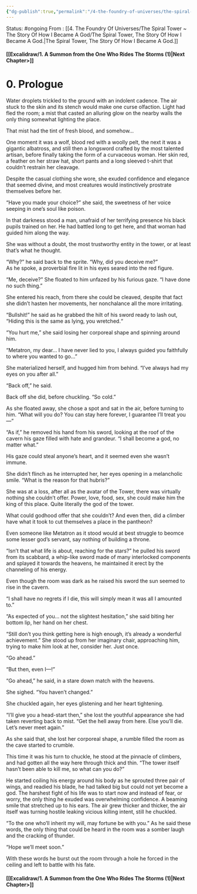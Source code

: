 ```yaml
---
{"dg-publish":true,"permalink":"/4-the-foundry-of-universes/the-spiral-tower-the-story-of-how-i-became-a-god/0-prologue/","created":"2025-01-22T11:17:14.741-05:00","updated":"2024-05-20T02:29:12.769-04:00"}
---
```


Status: #ongoing
From : [[4. The Foundry Of Universes/The Spiral Tower ~ The Story Of How I Became A God/The Spiral Tower, The Story Of How I Became A God.\|The Spiral Tower, The Story Of How I Became A God.]]
#### [[Excalidraw/1. A Summon from the One Who Rides The Storms (1)\|Next Chapter>]]
# 0. Prologue

Water droplets trickled to the ground with an indolent cadence. The air stuck to the skin and its stench would make one curse olfaction. Light had fled the room; a mist that casted an alluring glow on the nearby walls the only thing somewhat lighting the place.

That mist had the tint of fresh blood, and somehow…

One moment it was a wolf, blood red with a woolly pelt, the next it was a gigantic albatross, and still then a longsword crafted by the most talented artisan, before finally taking the form of a curvaceous woman. Her skin red, a feather on her straw hat, short pants and a long sleeved t-shirt that couldn’t restrain her cleavage.

Despite the casual clothing she wore, she exuded confidence and elegance that seemed divine, and most creatures would instinctively prostrate themselves before her.

“Have you made your choice?” she said, the sweetness of her voice seeping in one’s soul like poison.

In that darkness stood a man, unafraid of her terrifying presence his black pupils trained on her. He had battled long to get here, and that woman had guided him along the way.

She was without a doubt, the most trustworthy entity in the tower, or at least that’s what he thought.

“Why?” he said back to the sprite. “Why, did you deceive me?”  
As he spoke, a proverbial fire lit in his eyes seared into the red figure.

“Me, deceive?” She floated to him unfazed by his furious gaze. “I have done no such thing.”

She entered his reach, from there she could be cleaved, despite that fact she didn’t hasten her movements, her nonchalance all the more irritating.

“Bullshit!” he said as he grabbed the hilt of his sword ready to lash out, “Hiding this is the same as lying, you wretched.“

“You hurt me,” she said losing her corporeal shape and spinning around him.

“Metatron, my dear… I have never lied to you, I always guided you faithfully to where you wanted to go…”

She materialized herself, and hugged him from behind. “I’ve always had my eyes on you after all.”

“Back off,” he said.

Back off she did, before chuckling. “So cold.”

As she floated away, she chose a spot and sat in the air, before turning to him. “What will you do? You can stay here forever, I guarantee I’ll treat you—“

“As if,” he removed his hand from his sword, looking at the roof of the cavern his gaze filled with hate and grandeur. “I shall become a god, no matter what.”

His gaze could steal anyone’s heart, and it seemed even she wasn’t immune.

She didn’t flinch as he interrupted her, her eyes opening in a melancholic smile. “What is the reason for that hubris?”

She was at a loss, after all as the avatar of the Tower, there was virtually nothing she couldn’t offer. Power, love, food, sex, she could make him the king of this place. Quite literally the god of the tower.

What could godhood offer that she couldn’t? And even then, did a climber have what it took to cut themselves a place in the pantheon?

Even someone like Metatron as it stood would at best struggle to beomce some lesser god’s servant, say nothing of building a throne.

“Isn’t that what life is about, reaching for the stars?” he pulled his sword from its scabbard, a whip-like sword made of many interlocked components and splayed it towards the heavens, he maintained it erect by the channeling of his energy.

Even though the room was dark as he raised his sword the sun seemed to rise in the cavern.

“I shall have no regrets if I die, this will simply mean it was all I amounted to.”

“As expected of you… not the slightest hesitation,” she said biting her bottom lip, her hand on her chest.

“Still don’t you think getting here is high enough, it’s already a wonderful achievement.” She stood up from her imaginary chair, approaching him, trying to make him look at her, consider her. Just once.

“Go ahead.”

“But then, even I—!”

“Go ahead,” he said, in a stare down match with the heavens.

She sighed. “You haven’t changed.”

She chuckled again, her eyes glistening and her heart tightening.

“I’ll give you a head-start then,” she lost the youthful appearance she had taken reverting back to mist. “Get the hell away from here. Else you’ll die. Let’s never meet again.”

As she said that, she lost her corporeal shape, a rumble filled the room as the cave started to crumble.

This time it was his turn to chuckle, he stood at the pinnacle of climbers, and had gotten all the way here through thick and thin. “The tower itself hasn’t been able to kill me, so what can you do?”

He started coiling his energy around his body as he sprouted three pair of wings, and readied his blade, he had talked big but could not yet become a god. The harshest fight of his life was to start now and instead of fear, or worry, the only thing he exuded was overwhelming confidence. A beaming smile that stretched up to his ears. The air grew thicker and thicker, the air itself was turning hostile leaking vicious killing intent, still he chuckled.

“To the one who’ll inherit my will, may fortune be with you.” As he said these words, the only thing that could be heard in the room was a somber laugh and the cracking of thunder.

“Hope we’ll meet soon.”

With these words he burst out the room through a hole he forced in the ceiling and left to battle with his fate.


####  [[Excalidraw/1. A Summon from the One Who Rides The Storms (1)\|Next Chapter>]]